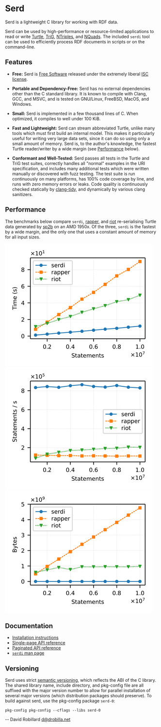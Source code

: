 Serd
====

Serd is a lightweight C library for working with RDF data.

Serd can be used by high-performance or resource-limited applications to read
or write [Turtle][], [TriG][], [NTriples][], and [NQuads][].  The included
`serdi` tool can be used to efficiently process RDF documents in scripts or on
the command-line.

Features
--------

 * **Free:** Serd is [Free Software][] released under the extremely liberal
   [ISC license][].

 * **Portable and Dependency-Free:** Serd has no external dependencies other
   than the C standard library.  It is known to compile with Clang, GCC, and
   MSVC, and is tested on GNU/Linux, FreeBSD, MacOS, and Windows.

 * **Small:** Serd is implemented in a few thousand lines of C.  When optimized,
   it compiles to well under 100 KiB.

 * **Fast and Lightweight:** Serd can stream abbreviated Turtle, unlike many
   tools which must first build an internal model.  This makes it particularly
   useful for writing very large data sets, since it can do so using only a
   small amount of memory.  Serd is, to the author's knowledge, the fastest
   Turtle reader/writer by a wide margin (see [Performance](#performance)
   below).

 * **Conformant and Well-Tested:** Serd passes all tests in the Turtle and TriG
   test suites, correctly handles all "normal" examples in the URI
   specification, and includes many additional tests which were written
   manually or discovered with fuzz testing.  The test suite is run
   continuously on many platforms, has 100% code coverage by line, and runs
   with zero memory errors or leaks.  Code quality is continuously checked
   statically by [clang-tidy][], and dynamically by various clang sanitizers.

Performance
-----------

The benchmarks below compare `serdi`, [rapper][], and [riot][] re-serialising
Turtle data generated by [sp2b][] on an AMD 1950x.  Of the three, `serdi` is
the fastest by a wide margin, and the only one that uses a constant amount of
memory for all input sizes.

![Time](doc/serdi-time.svg)
![Throughput](doc/serdi-throughput.svg)
![Memory](doc/serdi-memory.svg)

Documentation
-------------

 * [Installation instructions](INSTALL.md)
 * [Single-page API reference](https://drobilla.gitlab.io/serd/c/singlehtml)
 * [Paginated API reference](https://drobilla.gitlab.io/serd/c/html)
 * [`serdi` man page](https://drobilla.gitlab.io/serd/man/serdi.html)

Versioning
----------

Serd uses strict [semantic versioning](http://semver.org/), which reflects the
ABI of the C library.  The shared library name, include directory, and
pkg-config file are all suffixed with the major version number to allow for
parallel installation of several major versions (which distribution packages
should preserve).  To build against serd, use the pkg-config package `serd-0`:

    pkg-config pkg-config --cflags --libs serd-0

 -- David Robillard <d@drobilla.net>

[Turtle]: https://www.w3.org/TR/turtle/
[TriG]: https://www.w3.org/TR/trig/
[NTriples]: https://www.w3.org/TR/n-triples/
[NQuads]: https://www.w3.org/TR/n-quads/
[Free Software]: http://www.gnu.org/philosophy/free-sw.html
[ISC license]: http://opensource.org/licenses/isc
[clang-tidy]: https://clang.llvm.org/extra/clang-tidy/
[rapper]: http://librdf.org/raptor/
[riot]: https://jena.apache.org/
[sp2b]: http://www2.informatik.uni-freiburg.de/~mschmidt/docs/sp2b.pdf
